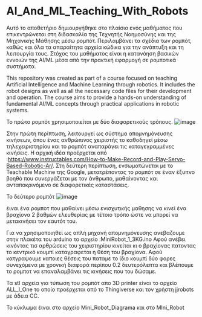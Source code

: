 # AI_And_ML_Teaching_With_Robots
Αυτό το αποθετήριο δημιουργήθηκε στο πλαίσιο ενός μαθήματος που επικεντρώνεται στη διδασκαλία της Τεχνητής Νοημοσύνης και της Μηχανικής Μάθησης μέσω ρομπότ. Περιλαμβάνει τα σχέδια των ρομπότ, καθώς και όλα τα απαραίτητα αρχεία κώδικα για την ανάπτυξη και τη λειτουργία τους. Στόχος του μαθήματος είναι η κατανόηση βασικών εννοιών της AI/ML μέσα από την πρακτική εφαρμογή σε ρομποτικά συστήματα.

This repository was created as part of a course focused on teaching Artificial Intelligence and Machine Learning through robotics. It includes the robot designs as well as all the necessary code files for their development and operation. The course aims to provide a hands-on understanding of fundamental AI/ML concepts through practical applications in robotic systems.

Το πρώτο ρομπότ χρησιμοποιείται με δύο διαφορετικούς τρόπους. ![image](https://github.com/user-attachments/assets/9bf80c67-d357-4acc-a4a2-cf1b6cdcbacd)

Στην πρώτη περίπτωση, λειτουργεί ως σύστημα απομνημόνευσης κινήσεων, όπου ένας ανθρώπινος χειριστής το καθοδηγεί μέσω τηλεχειριστηρίου και το ρομπότ αναπαράγει τις καταγεγραμμένες κινήσεις. Η αρχική ιδέα προέρχεται από :https://www.instructables.com/How-to-Make-Record-and-Play-Servo-Based-Robotic-Ar/.  Στη δεύτερη περίπτωση, ενσωματώνεται με το Teachable Machine της Google, μετατρέποντας το ρομπότ σε έναν έξυπνο βοηθό που συνεργάζεται με τον άνθρωπο, μαθαίνοντας και ανταποκρινόμενο σε διαφορετικές καταστάσεις.

Το δεύτερο ρομπότ ![image](https://github.com/user-attachments/assets/2fc73cfb-4c74-4fd4-ae43-87a6838ba333)

έιναι ένα ρομποτ που μαθαίνει μέσω ενισχυτικής μαθησης να κινεί ένα βραχίονα 2 βαθμών ελευθερίας με τέτοιο τρόπο ώστε να μπορεί να μετακινήσει τον εαυτότ του. 

Για να χρησιμοποιηθεί ως απλή μηχανή απομνημόνευσης ανεβαζουμε στην πλακέτα του arduino το αρχείο :MiniRobot_1_3KG.ino
Αφού ανέβει κινόντας τισ αρθρώσεις του χειριστηρίου κινείται κι ο βραχίονας πατοντας το κεντρικό κουμπί καταγραφεται η θέση του βραχίονα. Αφού κατγραψουμε καποιες θέσεις του παταμε το ίδιο κουμπί δύο φορες συνεχόμενα με χρονική διαφορά περίπου 0.2 δευτερόλεπτα και βλέπουμε το ρομποτ να επαναλαμβάνει τις κινήσεις που του δώσαμε.

Τα stl αρχεία για τύπωση του ρομπότ απο 3D printer  είναι το αρχείο ALL_I_One  το οποίο προέρχεται από το Thingiverse και τον χρήστη  jjrobots με άδεια CC. 

Το κύκλωμα έιναι στο αρχείο Mini_Robot_Diagrama και στο MIni_Robot 
